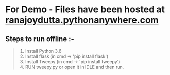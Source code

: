 # For Demo - Files have been hosted at [ranajoydutta.pythonanywhere.com](http:\\ranajoydutta.pythonanywhere.com)

## Steps to run offline :-
> 1. Install Python 3.6
> 2. Install flask (in cmd -> 'pip install flask')
> 3. Install Tweepy (in cmd -> 'pip install tweepy')
> 4. RUN tweepy.py or open it in IDLE and then run.